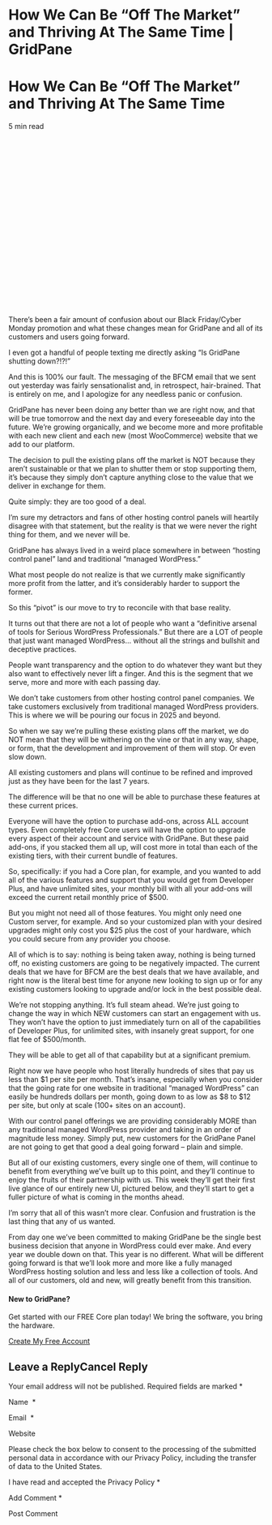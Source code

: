# How We Can Be “Off The Market” and Thriving At The Same Time | GridPane

# How We Can Be “Off The Market” and Thriving At The Same Time

 

5 min read 

![](data:image/svg+xml,%3Csvg%20xmlns='http://www.w3.org/2000/svg'%20width='1024'%20height='683'%20viewBox='0%200%201024%20683'%3E%3C/svg%3E)

There’s been a fair amount of confusion about our Black Friday/Cyber Monday promotion and what these changes mean for GridPane and all of its customers and users going forward.

I even got a handful of people texting me directly asking “Is GridPane shutting down?!?!”

And this is 100% our fault. The messaging of the BFCM email that we sent out yesterday was fairly sensationalist and, in retrospect, hair-brained. That is entirely on me, and I apologize for any needless panic or confusion.

GridPane has never been doing any better than we are right now, and that will be true tomorrow and the next day and every foreseeable day into the future. We’re growing organically, and we become more and more profitable with each new client and each new (most WooCommerce) website that we add to our platform.

The decision to pull the existing plans off the market is NOT because they aren’t sustainable or that we plan to shutter them or stop supporting them, it’s because they simply don’t capture anything close to the value that we deliver in exchange for them.

Quite simply: they are too good of a deal.

I’m sure my detractors and fans of other hosting control panels will heartily disagree with that statement, but the reality is that we were never the right thing for them, and we never will be.

GridPane has always lived in a weird place somewhere in between “hosting control panel” land and traditional “managed WordPress.”

What most people do not realize is that we currently make significantly more profit from the latter, and it’s considerably harder to support the former.

So this “pivot” is our move to try to reconcile with that base reality.

It turns out that there are not a lot of people who want a “definitive arsenal of tools for Serious WordPress Professionals.” But there are a LOT of people that just want managed WordPress… without all the strings and bullshit and deceptive practices.

People want transparency and the option to do whatever they want but they also want to effectively never lift a finger. And this is the segment that we serve, more and more with each passing day.

We don’t take customers from other hosting control panel companies. We take customers exclusively from traditional managed WordPress providers. This is where we will be pouring our focus in 2025 and beyond.

So when we say we’re pulling these existing plans off the market, we do NOT mean that they will be withering on the vine or that in any way, shape, or form, that the development and improvement of them will stop. Or even slow down.

All existing customers and plans will continue to be refined and improved just as they have been for the last 7 years.

The difference will be that no one will be able to purchase these features at these current prices.

Everyone will have the option to purchase add-ons, across ALL account types. Even completely free Core users will have the option to upgrade every aspect of their account and service with GridPane. But these paid add-ons, if you stacked them all up, will cost more in total than each of the existing tiers, with their current bundle of features.

So, specifically: if you had a Core plan, for example, and you wanted to add all of the various features and support that you would get from Developer Plus, and have unlimited sites, your monthly bill with all your add-ons will exceed the current retail monthly price of $500.

But you might not need all of those features. You might only need one Custom server, for example. And so your customized plan with your desired upgrades might only cost you $25 plus the cost of your hardware, which you could secure from any provider you choose.

All of which is to say: nothing is being taken away, nothing is being turned off, no existing customers are going to be negatively impacted. The current deals that we have for BFCM are the best deals that we have available, and right now is the literal best time for anyone new looking to sign up or for any existing customers looking to upgrade and/or lock in the best possible deal.

We’re not stopping anything. It’s full steam ahead. We’re just going to change the way in which NEW customers can start an engagement with us. They won’t have the option to just immediately turn on all of the capabilities of Developer Plus, for unlimited sites, with insanely great support, for one flat fee of $500/month.

They will be able to get all of that capability but at a significant premium.

Right now we have people who host literally hundreds of sites that pay us less than $1 per site per month. That’s insane, especially when you consider that the going rate for one website in traditional “managed WordPress” can easily be hundreds dollars per month, going down to as low as $8 to $12 per site, but only at scale (100+ sites on an account).

With our control panel offerings we are providing considerably MORE than any traditional managed WordPress provider and taking in an order of magnitude less money. Simply put, new customers for the GridPane Panel are not going to get that good a deal going forward – plain and simple.

But all of our existing customers, every single one of them, will continue to benefit from everything we’ve built up to this point, and they’ll continue to enjoy the fruits of their partnership with us. This week they’ll get their first live glance of our entirely new UI, pictured below, and they’ll start to get a fuller picture of what is coming in the months ahead.

 

[](https://gridpane.com/wp-content/uploads/2024/11/PanelPress-V3-01-scaled.jpg)
[](https://gridpane.com/wp-content/uploads/2024/11/PanelPress-V3-02.jpg)
[](https://gridpane.com/wp-content/uploads/2024/11/PanelPress-V3-03-scaled.jpg)
[](https://gridpane.com/wp-content/uploads/2024/11/PanelPress-V3-04-scaled.jpg)

I’m sorry that all of this wasn’t more clear. Confusion and frustration is the last thing that any of us wanted.

From day one we’ve been committed to making GridPane be the single best business decision that anyone in WordPress could ever make. And every year we double down on that. This year is no different. What will be different going forward is that we’ll look more and more like a fully managed WordPress hosting solution and less and less like a collection of tools. And all of our customers, old and new, will greatly benefit from this transition.

 

 

#### New to GridPane?

Get started with our FREE Core plan today! We bring the software, you bring the hardware.

[Create My Free Account](https://gridpane.com/checkout/?plan=core)

## Leave a ReplyCancel Reply

Your email address will not be published. Required fields are marked *

Name  *

Email  *

Website

Please check the box below to consent to the processing of the submitted personal data in accordance with our Privacy Policy, including the transfer of data to the United States.

I have read and accepted the Privacy Policy
		 *

Add Comment *

Post Comment

 

 